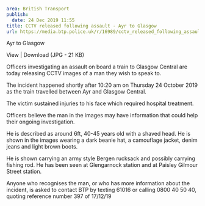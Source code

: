 ```yaml
area: British Transport
publish:
  date: 24 Dec 2019 11:55
title: CCTV released following assault - Ayr to Glasgow
url: https://media.btp.police.uk/r/16989/cctv_released_following_assault_-_ayr_to_glasgow
```

Ayr to Glasgow

View | Download (JPG - 21 KB)

Officers investigating an assault on board a train to Glasgow Central are today releasing CCTV images of a man they wish to speak to.

The incident happened shortly after 10:20 am on Thursday 24 October 2019 as the train travelled between Ayr and Glasgow Central.

The victim sustained injuries to his face which required hospital treatment.

Officers believe the man in the images may have information that could help their ongoing investigation.

He is described as around 6ft, 40-45 years old with a shaved head. He is shown in the images wearing a dark beanie hat, a camouflage jacket, denim jeans and light brown boots.

He is shown carrying an army style Bergen rucksack and possibly carrying fishing rod. He has been seen at Glengarnock station and at Paisley Gilmour Street station.

Anyone who recognises the man, or who has more information about the incident, is asked to contact BTP by texting 61016 or calling 0800 40 50 40, quoting reference number 397 of 17/12/19
